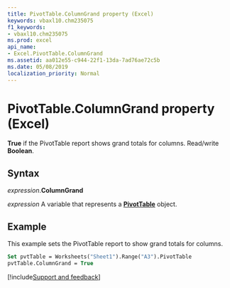 ```yaml
---
title: PivotTable.ColumnGrand property (Excel)
keywords: vbaxl10.chm235075
f1_keywords:
- vbaxl10.chm235075
ms.prod: excel
api_name:
- Excel.PivotTable.ColumnGrand
ms.assetid: aa012e55-c944-22f1-13da-7ad76ae72c5b
ms.date: 05/08/2019
localization_priority: Normal
---
```



# PivotTable.ColumnGrand property (Excel)

**True** if the PivotTable report shows grand totals for columns. Read/write **Boolean**.


## Syntax

_expression_.**ColumnGrand**

_expression_ A variable that represents a **[PivotTable](Excel.PivotTable.md)** object.


## Example

This example sets the PivotTable report to show grand totals for columns.

```vb
Set pvtTable = Worksheets("Sheet1").Range("A3").PivotTable 
pvtTable.ColumnGrand = True
```




[!include[Support and feedback](~/includes/feedback-boilerplate.md)]